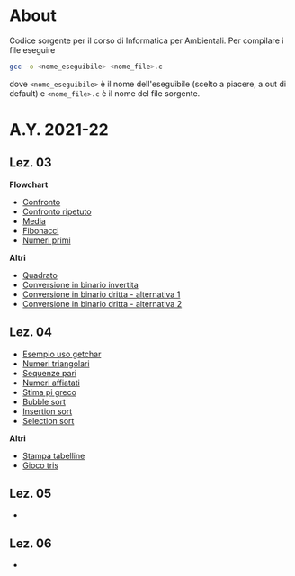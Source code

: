 # About
Codice sorgente per il corso di Informatica per Ambientali.
Per compilare i file eseguire

```bash
gcc -o <nome_eseguibile> <nome_file>.c
```

dove ``<nome_eseguibile>`` è il nome dell'eseguibile (scelto a piacere, a.out di
default) e ``<nome_file>.c`` è il nome del file sorgente.

# A.Y. 2021-22
## Lez. 03
**Flowchart**

* [Confronto](src/confronto.c)
* [Confronto ripetuto](src/confronto_ripetuto.c)
* [Media](src/media.c)
* [Fibonacci](src/fibonacci.c)
* [Numeri primi](src/primi.c)

**Altri**

* [Quadrato](src/quadrato.c)
* [Conversione in binario invertita](src/binario_inverso.c)
* [Conversione in binario dritta - alternativa 1](src/binario_dritto.c)
* [Conversione in binario dritta - alternativa 2](src/binario_dritto2.c)

## Lez. 04
* [Esempio uso getchar](src/getchar_ex.c)
* [Numeri triangolari](src/triangolari.c)
* [Sequenze pari](src/sequenze.c)
* [Numeri affiatati](src/affiatati.c)
* [Stima pi greco ](src/pi_monte_carlo.c)
* [Bubble sort](src/bubble_sort.c)
* [Insertion sort](src/insertion_sort.c)
* [Selection sort](src/selection_sort.c)

**Altri**
* [Stampa tabelline](src/tabelline.c)
* [Gioco tris](src/tris.c)


## Lez. 05
  * 

## Lez. 06
* 
